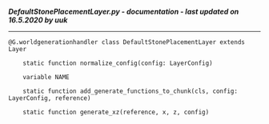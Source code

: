 ***DefaultStonePlacementLayer.py - documentation - last updated on 16.5.2020 by uuk***
___

    @G.worldgenerationhandler class DefaultStonePlacementLayer extends Layer

        static function normalize_config(config: LayerConfig)

        variable NAME

        static function add_generate_functions_to_chunk(cls, config: LayerConfig, reference)

        static function generate_xz(reference, x, z, config)
